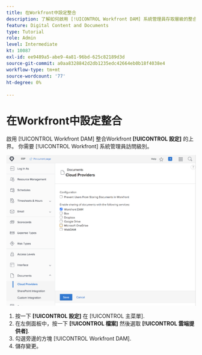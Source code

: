```yaml
---
title: 在Workfront中設定整合
description: 了解如何啟用 [!UICONTROL Workfront DAM] 系統管理員存取層級的整合。
feature: Digital Content and Documents
type: Tutorial
role: Admin
level: Intermediate
kt: 10087
exl-id: ee9489a5-abe9-4a81-96bd-625c82189d3d
source-git-commit: a0aa8328842d2db1235edc42664eb0b18f4038e4
workflow-type: tm+mt
source-wordcount: '77'
ht-degree: 0%

---
```


# 在Workfront中設定整合

啟用 [!UICONTROL Workfront DAM] 整合Workfront **[!UICONTROL 設定]** 的上界。 你需要 [!UICONTROL Workfront] 系統管理員訪問級別。

![螢幕擷圖 [!UICONTROL 雲端提供者] 設定頁面](assets/01-configure-the-integration-in-workfront.png)

1. 按一下 **[!UICONTROL 設定]** 在 [!UICONTROL 主菜單].
1. 在左側面板中，按一下 **[!UICONTROL 檔案]** 然後選取 **[!UICONTROL 雲端提供者]**.
1. 勾選旁邊的方塊 [!UICONTROL Workfront DAM].
1. 儲存變更。

<!--
Learn more graphic and documentation article link, below
* Enabling Workfront DAM
 -->
